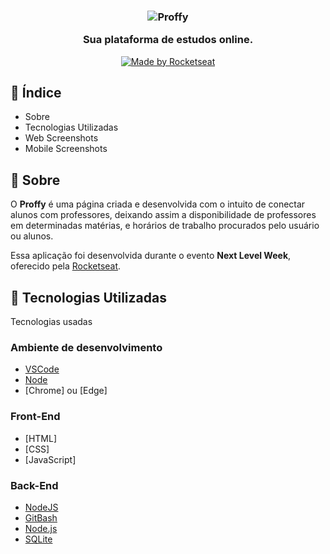 <h3 align="center">
  <img src="./images/logo-proffy.png" alt="Proffy">

  Sua plataforma de estudos online.
</h3>

<p align="center">
  <a href="https://rocketseat.com.br">
    <img alt="Made by Rocketseat" src="https://img.shields.io/badge/made%20by-Rocketseat-7519C1">
  </a>
</p>

## :pushpin: Índice

- Sobre
- Tecnologias Utilizadas
- Web Screenshots
- Mobile Screenshots

## :bookmark: Sobre

O **Proffy** é uma página criada e desenvolvida com o intuito de conectar alunos com professores, deixando assim a disponibilidade de professores em determinadas matérias, e horários de trabalho procurados pelo usuário ou alunos.

Essa aplicação foi desenvolvida durante o evento **Next Level Week**, oferecido pela [Rocketseat](https://www.rocketseat.com.br).

## :rocket: Tecnologias Utilizadas

Tecnologias usadas

### Ambiente de desenvolvimento

  - [VSCode](https://code.visualstudio.com/)
  - [Node ](https://nodejs.org/en/)
  - [Chrome] ou [Edge]

### Front-End

  - [HTML]
  - [CSS]
  - [JavaScript]

### Back-End

  - [NodeJS](https://nodejs.org/en/)
  - [GitBash](https://git-scm.com/)
  - [Node.js](https://nodejs.org/en/)
  - [SQLite](https://www.sqlite.org/index.html)